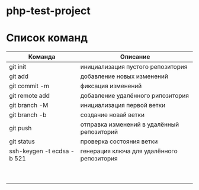 # php-test-project

# Список команд 

| Команда                    | Описание                                   | 
|----------------------------|--------------------------------------------|
| git init                   | инициализация пустого репозитория          |
| git add                    | добавление новых изменений                 |
| git commit -m              | фиксация изменений                         |
| git remote add             | добавление удалённого рипозитория          |
| git branch -M              | инициализация первой ветки                 |
| git branch -b              | создание новай ветки                       |
| git push                   | отправка изменений в удалённый репозиторий |
| git status                 | проверка состояния ветки                   |
| ssh-keygen -t ecdsa -b 521 | генерация ключа для удалённого репозитория |
|                            |                                            |
|                            |                                            |
|                            |                                            |
|                            |                                            |
|                            |                                            |
|                            |                                            |
|                            |                                            |
|                            |                                            |
|                            |                                            |